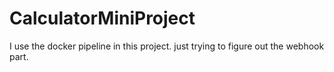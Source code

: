 # CalculatorMiniProject 

I use the docker pipeline in this project. just trying to figure out the webhook part.
